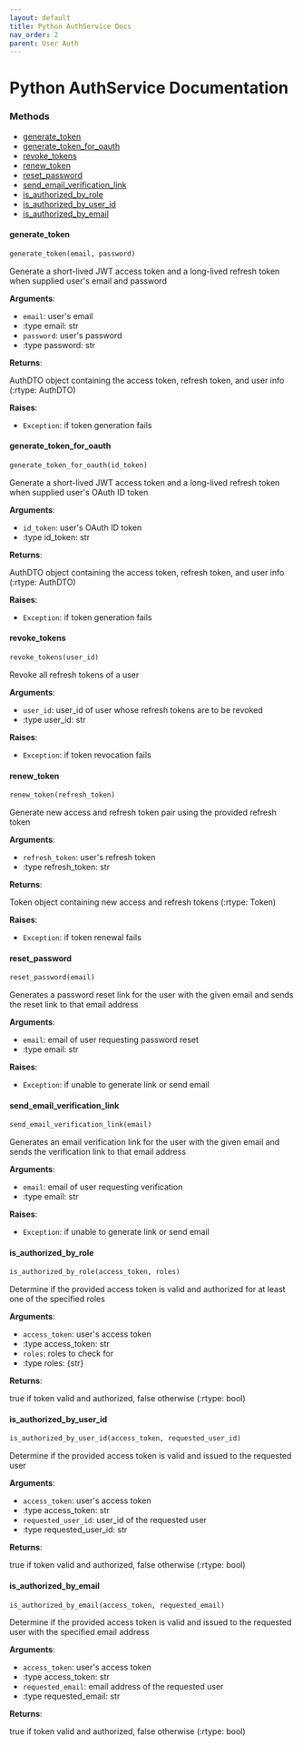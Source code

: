 ```yaml
---
layout: default
title: Python AuthService Docs
nav_order: 2
parent: User Auth
---
```


# Python AuthService Documentation

### Methods
* [generate\_token](#interfaces.auth_service.IAuthService.generate_token)
* [generate\_token\_for\_oauth](#interfaces.auth_service.IAuthService.generate_token_for_oauth)
* [revoke\_tokens](#interfaces.auth_service.IAuthService.revoke_tokens)
* [renew\_token](#interfaces.auth_service.IAuthService.renew_token)
* [reset\_password](#interfaces.auth_service.IAuthService.reset_password)
* [send\_email\_verification\_link](#interfaces.auth_service.IAuthService.send_email_verification_link)
* [is\_authorized\_by\_role](#interfaces.auth_service.IAuthService.is_authorized_by_role)
* [is\_authorized\_by\_user\_id](#interfaces.auth_service.IAuthService.is_authorized_by_user_id)
* [is\_authorized\_by\_email](#interfaces.auth_service.IAuthService.is_authorized_by_email)

<a name="interfaces.auth_service.IAuthService.generate_token"></a>
#### generate\_token

```python
generate_token(email, password)
```

Generate a short-lived JWT access token and a long-lived refresh token
when supplied user's email and password

**Arguments**:

- `email`: user's email
- :type email: str
- `password`: user's password
- :type password: str

**Returns**:

AuthDTO object containing the access token, refresh token, and user info (:rtype: AuthDTO)

**Raises**:

- `Exception`: if token generation fails

<a id="interfaces.auth_service.IAuthService.generate_token_for_oauth"></a>
#### generate\_token\_for\_oauth

```python
generate_token_for_oauth(id_token)
```

Generate a short-lived JWT access token and a long-lived refresh token when supplied user's OAuth ID token

**Arguments**:

- `id_token`: user's OAuth ID token
- :type id_token: str

**Returns**:

AuthDTO object containing the access token, refresh token, and user info (:rtype: AuthDTO)

**Raises**:

- `Exception`: if token generation fails

<a name="interfaces.auth_service.IAuthService.revoke_tokens"></a>
#### revoke\_tokens

```python
revoke_tokens(user_id)
```

Revoke all refresh tokens of a user

**Arguments**:

- `user_id`: user_id of user whose refresh tokens are to be revoked
- :type user_id: str

**Raises**:

- `Exception`: if token revocation fails

<a name="interfaces.auth_service.IAuthService.renew_token"></a>
#### renew\_token

```python
renew_token(refresh_token)
```

Generate new access and refresh token pair using the provided refresh token

**Arguments**:

- `refresh_token`: user's refresh token
- :type refresh_token: str

**Returns**:

Token object containing new access and refresh tokens (:rtype: Token)

**Raises**:

- `Exception`: if token renewal fails

<a name="interfaces.auth_service.IAuthService.reset_password"></a>
#### reset\_password

```python
reset_password(email)
```

Generates a password reset link for the user with the given email
and sends the reset link to that email address

**Arguments**:

- `email`: email of user requesting password reset
- :type email: str

**Raises**:

- `Exception`: if unable to generate link or send email

<a id="interfaces.auth_service.IAuthService.send_email_verification_link"></a>
#### send\_email\_verification\_link

```python
send_email_verification_link(email)
```

Generates an email verification link for the user with the given email and sends the verification link to that email address

**Arguments**:

- `email`: email of user requesting verification
- :type email: str

**Raises**:

- `Exception`: if unable to generate link or send email

<a name="interfaces.auth_service.IAuthService.is_authorized_by_role"></a>
#### is\_authorized\_by\_role

```python
is_authorized_by_role(access_token, roles)
```

Determine if the provided access token is valid and authorized for at least
one of the specified roles

**Arguments**:

- `access_token`: user's access token
- :type access_token: str
- `roles`: roles to check for
- :type roles: {str}

**Returns**:

true if token valid and authorized, false otherwise (:rtype: bool)

<a name="interfaces.auth_service.IAuthService.is_authorized_by_user_id"></a>
#### is\_authorized\_by\_user\_id

```python
is_authorized_by_user_id(access_token, requested_user_id)
```

Determine if the provided access token is valid and issued to the requested user

**Arguments**:

- `access_token`: user's access token
- :type access_token: str
- `requested_user_id`: user_id of the requested user
- :type requested_user_id: str

**Returns**:

true if token valid and authorized, false otherwise (:rtype: bool)

<a name="interfaces.auth_service.IAuthService.is_authorized_by_email"></a>
#### is\_authorized\_by\_email

```python
is_authorized_by_email(access_token, requested_email)
```

Determine if the provided access token is valid and issued to the requested user
with the specified email address

**Arguments**:

- `access_token`: user's access token
- :type access_token: str
- `requested_email`: email address of the requested user
- :type requested_email: str

**Returns**:

true if token valid and authorized, false otherwise (:rtype: bool)

